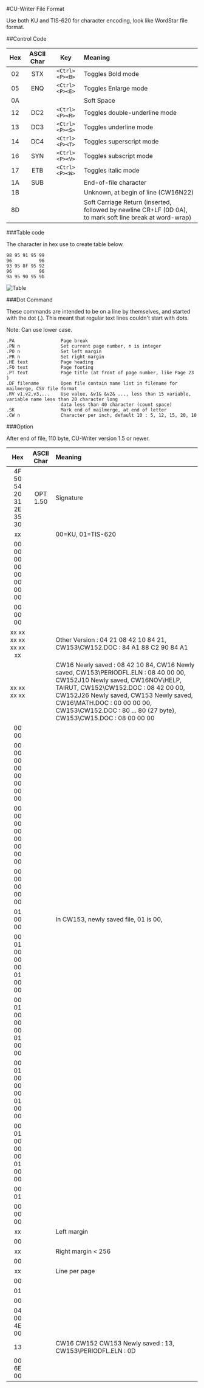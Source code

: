 #CU-Writer File Format

Use both KU and TIS-620 for character encoding, look like WordStar file format.

##Control Code
        
| Hex | ASCII Char |       Key      |            Meaning            |
|:---:|:----------:|:--------------:|:----------------------------- |
| 02  |    STX     | `<Ctrl><P><B>` | Toggles Bold mode             |
| 05  |    ENQ     | `<Ctrl><P><E>` | Toggles Enlarge mode          |
| 0A  |            |                | Soft Space                    |
| 12  |    DC2     | `<Ctrl><P><R>` | Toggles double-underline mode |
| 13  |    DC3     | `<Ctrl><P><S>` | Toggles underline mode        |
| 14  |    DC4     | `<Ctrl><P><T>` | Toggles superscript mode      |
| 16  |    SYN     | `<Ctrl><P><V>` | Toggles subscript mode        |
| 17  |    ETB     | `<Ctrl><P><W>` | Toggles italic mode           |
| 1A  |    SUB     |                | End-of-file character         |
| 1B  |            |                | Unknown, at begin of line (CW16N22) |
| 8D  |            |                | Soft Carriage Return (inserted, followed by newline CR+LF (0D 0A), to mark soft line break at word-wrap) |

###Table code

The character in hex use to create table below.

    98 95 91 95 99
    96          96
    93 95 8f 95 92
    96          96
    9a 95 90 95 9b

![Table](http://i.imgur.com/51lXt3j.png)

###Dot Command

These commands are intended to be on a line by themselves, and started with the dot (.).
This meant that regular text lines couldn't start with dots. 

Note: Can use lower case.

    .PA					Page break
    .PN n				Set current page number, n is integer
    .PO n				Set left margin
    .PR n				Set right margin
    .HE text			Page heading
    .FO text			Page footing
    .PT	text			Page title (at front of page number, like Page 23 )
    .DF filename		Open file contain name list in filename for mailmerge, CSV file format
    .RV v1,v2,v3,...	Use value, &v1& &v2& ..., less than 15 variable, variable name less than 20 character long
                        data less than 40 character (count space)
    .SK					Mark end of mailmerge, at end of letter
    .CW n				Character per inch, default 10 : 5, 12, 15, 20, 10

###Option

After end of file, 110 byte, CU-Writer version 1.5 or newer.

|           Hex           | ASCII Char |            Meaning            |
|:-----------------------:|:----------:|:----------------------------- |
| 4F 50 54 20 31 2E 35 30 | OPT 1.50   | Signature                     |
| xx                      |            | 00=KU, 01=TIS-620             |
| 00 00 00 00 00 00 00 00 |            |                               |
| 00 00 00                |            |                               |
| xx xx xx xx xx xx xx    |            | Other Version : 04 21 08 42 10 84 21, CW153\CW152.DOC : 84 A1 88 C2 90 84 A1 |
| xx xx xx xx             |            | CW16 Newly saved : 08 42 10 84, CW16 Newly saved, CW153\PERIODFL.ELN : 08 40 00 00, CW152J10 Newly saved, CW16NOV\HELP, TAIRUT, CW152\CW152.DOC : 08 42 00 00, CW152J26 Newly saved, CW153 Newly saved, CW16\MATH.DOC : 00 00 00 00, CW153\CW152.DOC : 80 ... 80 (27 byte), CW153\CW15.DOC : 08 00 00 00 |
| 00 00                   |            |                               |
| 00 00 00 00 00 00 00 00 |            |                               |
| 00 00 00 00 00 00 00 00 |            |                               |
| 00 00 00 00 00          |            |                               |
| 01 00 00                |            | In CW153, newly saved file, 01 is 00, <start> |
| 00 01 00 00 00 01 00 00 |            |                               |
| 00 01 00 00 00 01 00 00 |            |                               |
| 00 01 00 00 00 01 00 00 |            |                               |
| 00 01 00 00 00 01 00 00 |            |                               |
| 00 01                   |            | <end>                         |
| 00 00 00                |            |                               |
| xx                      |            | Left margin                   |
| 00                      |            |                               |
| xx                      |            | Right margin < 256            |
| 00                      |            |                               |
| xx                      |            | Line per page                 |
| 00                      |            |                               |
| 01                      |            |                               |
| 00                      |            |                               |
| 04 00 4E 00             |            |                               |
| 13                      |            | CW16 CW152 CW153 Newly saved : 13, CW153\PERIODFL.ELN : 0D |
| 00 6E 00                |            |                               |
